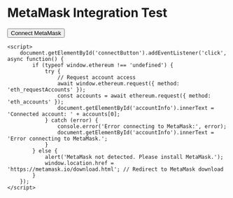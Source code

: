 <!DOCTYPE html>
<html lang="en">
<head>
    <meta charset="UTF-8">
    <meta name="viewport" content="width=device-width, initial-scale=1.0">
    <title>MetaMask Integration</title>
    <script src="https://cdnjs.cloudflare.com/ajax/libs/web3/1.6.1/web3.min.js"></script>
</head>
<body>
    <h1>MetaMask Integration Test</h1>
    <button id="connectButton">Connect MetaMask</button>
    <p id="accountInfo"></p>

    <script>
        document.getElementById('connectButton').addEventListener('click', async function() {
            if (typeof window.ethereum !== 'undefined') {
                try {
                    // Request account access
                    await window.ethereum.request({ method: 'eth_requestAccounts' });
                    const accounts = await ethereum.request({ method: 'eth_accounts' });
                    document.getElementById('accountInfo').innerText = 'Connected account: ' + accounts[0];
                } catch (error) {
                    console.error('Error connecting to MetaMask:', error);
                    document.getElementById('accountInfo').innerText = 'Error connecting to MetaMask.';
                }
            } else {
                alert('MetaMask not detected. Please install MetaMask.');
                window.location.href = 'https://metamask.io/download.html'; // Redirect to MetaMask download
            }
        });
    </script>
</body>
</html>